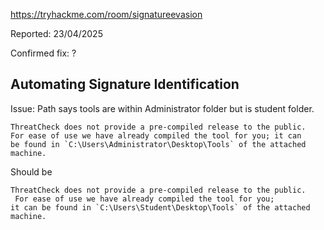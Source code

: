 https://tryhackme.com/room/signatureevasion

Reported: 23/04/2025

Confirmed fix: ? 

## Automating Signature Identification 

Issue: Path says tools are within Administrator folder but is student folder.

```
ThreatCheck does not provide a pre-compiled release to the public.
For ease of use we have already compiled the tool for you; it can
be found in `C:\Users\Administrator\Desktop\Tools` of the attached machine.
```

Should be 

```
ThreatCheck does not provide a pre-compiled release to the public.
 For ease of use we have already compiled the tool for you;
it can be found in `C:\Users\Student\Desktop\Tools` of the attached machine.
```

